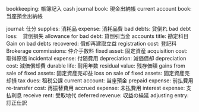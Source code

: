 bookkeeping: 帳簿記入
cash journal book: 現金出納帳
current account book: 当座預金出納帳

journal: 仕分
supplies: 消耗品
expense: 消耗品費
bad debts: 貸倒れ
bad debt loss:　貸倒損失
allowance for bad debt: 貸倒引当金
accounts title: 勘定科目
Gain on bad debts recovered: 償却再建取立益
registration cost: 登記料
Brokerage commissions: 仲介手数料
fixed asset: 固定資産
acquisition cost: 取得原価
incidental expense: 付随費用
depreciation: 減価償却
depreciation cost: 減価償却費
durable life: 耐用年数
residual value: 残存価額
gains from sale of fixed assets: 固定資産売却益
loss on sale of fixed assets: 固定資産売却損
tax dues: 租税公課
current account: 当座預金
prepaid expense: 前払費用
re-transfer cost: 再振替費用
accrued expense: 未払費用
interest expense: 支払利息
receive rent: 受取地代
deferred revenue: 収益の繰延
adjusting entry: 訂正仕訳
